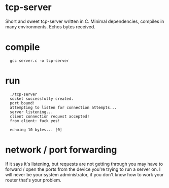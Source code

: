 # tcp-server
Short and sweet tcp-server written in C. Minimal dependencies, compiles in many environments. Echos bytes received.

# compile
```console
  gcc server.c -o tcp-server
```
# run
```console
  ./tcp-server
  socket successfully created.
  port bound!
  attempting to listen for connection attempts...
  server listening...
  client connection request accepted!
  from client: fuck yes!
  
  echoing 10 bytes... [0]
```

# network / port forwarding
If it says it's listening, but requests are not getting through
you may have to forward / open the ports from the device you're
trying to run a server on. I will never be your system administrator, 
if you don't know how to work your router that's your problem.
